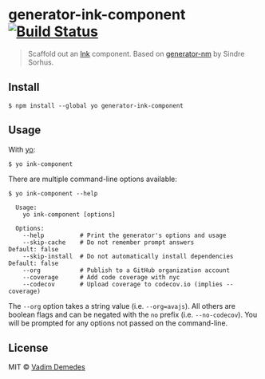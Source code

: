 # generator-ink-component [![Build Status](https://travis-ci.org/vadimdemedes/generator-ink-component.svg?branch=master)](https://travis-ci.org/vadimdemedes/generator-ink-component)

> Scaffold out an [Ink](https://github.com/vadimdemedes/ink) component. Based on [generator-nm](https://github.com/sindresorhus/generator-nm) by Sindre Sorhus.


## Install

```
$ npm install --global yo generator-ink-component
```


## Usage

With [yo](https://github.com/yeoman/yo):

```
$ yo ink-component
```

There are multiple command-line options available:

```
$ yo ink-component --help

  Usage:
    yo ink-component [options]

  Options:
    --help          # Print the generator's options and usage
    --skip-cache    # Do not remember prompt answers                      Default: false
    --skip-install  # Do not automatically install dependencies           Default: false
    --org           # Publish to a GitHub organization account
    --coverage      # Add code coverage with nyc
    --codecov       # Upload coverage to codecov.io (implies --coverage)
```

The `--org` option takes a string value (i.e. `--org=avajs`). All others are boolean flags and can be negated with the `no` prefix (i.e. `--no-codecov`). You will be prompted for any options not passed on the command-line.


## License

MIT © [Vadim Demedes](https://github.com/vadimdemedes)
